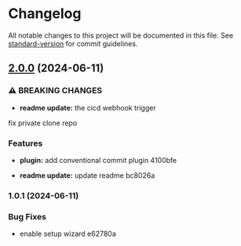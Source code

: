 # Changelog

All notable changes to this project will be documented in this file. See [standard-version](https://github.com/conventional-changelog/standard-version) for commit guidelines.

## [2.0.0](///compare/v1.0.1...v2.0.0) (2024-06-11)


### ⚠ BREAKING CHANGES

* **readme update:** the cicd webhook trigger

fix private clone repo

### Features

* **plugin:** add conventional commit plugin 4100bfe


* **readme update:** update readme bc8026a

### 1.0.1 (2024-06-11)


### Bug Fixes

* enable setup wizard e62780a
